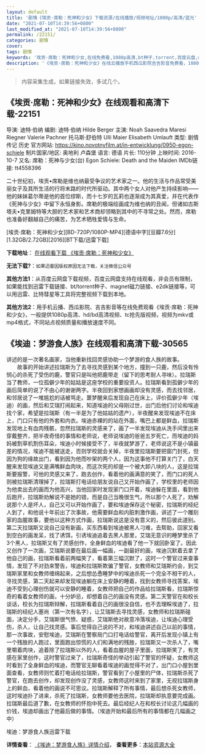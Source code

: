 ```yaml
---
layout: default
title: '剧情《埃贡·席勒：死神和少女》下载资源/在线播放/视频地址/1080p/高清/蓝光'
date: "2021-07-10T14:39:56+0800"
last_modified_at: "2021-07-10T14:39:56+0800"
permalink: /22151/
categories: 剧情
cover:
tags: 剧情
keywords: '埃贡·席勒：死神和少女,在线免费看,1080p高清,bt种子,torrent,百度云盘,magnet,磁力链,迅雷下载资源'
description: '《埃贡·席勒：死神和少女》在线云播放手机西瓜影院吉吉影音免费看，1080p高清bd/hd未删减完整版和tc抢先枪版，mkv/mp4格式，附带bt/torrent种子、magnet/磁力链、百度云盘、网盘资源迅雷下载链接'
---
```


>内容采集生成，如果链接失效，多试几个。


## 《埃贡·席勒：死神和少女》在线观看和高清下载-22151

导演: 迪特·伯纳 编剧: 迪特·伯纳 Hilde Berger 主演: Noah Saavedra Maresi Riegner Valerie Pachner 托马斯·舒伯特 Ulli Maier Elisabeth Umlauft 类型: 剧情 传记 历史 官方网站: https://kino.novotnyfilm.at/in-entwicklung/0950-egon-schiele 制片国家/地区: 奥地利 卢森堡 语言: 德语 片长: 110分钟 上映时间: 2016-10-7 又名: 席勒：死神与少女(台) Egon Schiele: Death and the Maiden IMDb链接: tt4558396

二十世纪初，埃贡•席勒是维也纳最受争议的艺术家之一。他的生活与作品常受美丽女子及其所生活的行将末路的时代所驱动。其中两个女人对他产生持续影响——他的妹妹葛尔蒂是他的首位缪斯，而十七岁的瓦莉也逐渐成为其真爱，并在代表作《死神与少女》中留下永恒身影。席勒的极端绘画成为维也纳的丑闻，但诸如古斯塔夫•克里姆特等大胆的艺术家和艺术商却领略到其中的不寻常之处。然而，席勒也准备好翻越自己的痛苦，为艺术牺牲爱情与生命。


[埃贡·席勒：死神和少女][BD-720P/1080P-MP4][德语中字][豆瓣7.6分][1.32GB/2.72GB][2016][BT下载/迅雷下载]

**下载地址**： [在线观看下载 《埃贡·席勒：死神和少女》](https://www.btdx8.com/torrent/agxlsshsn_2016.html) 


**无法下载?**：`如果迅雷因版权原因无法下载，关注微信公众号 `

**其他方法1**：从百度云网盘下载视频，百度云网盘支持在线观看，非会员有限制，如果能找到迅雷下载链接、bt/torrent种子、magnet磁力链接、e2dk链接等，可以用迅雷、比特彗星等工具将完整视频下载到本地。

**其他方法2**：用手机云播、西瓜影院、吉吉影音等在线免费观看《埃贡·席勒：死神和少女》，一般提供1080p高清、hd/bd高清视频、tc抢先版视频，视频为mkv或mp4格式，不同站点视频质量和播放速度不同。


## 《埃迪：梦游食人族》在线观看和高清下载-30565

讲述的是一次著名画家，当他重新找回灵感协助一个梦游的食人族的故事。 　　故事的开始讲述拉瑞斯为了去寻找灵感到某个地方，撞到一只鹿，然后没有怜悯心的杀死了受伤的鹿，警官只是叫他把鹿带走（留下的思考耐人寻味）。拉瑞斯当了教师，一位孤僻少年的姑姑是这座学校的重要投资人。拉瑞斯看到孤僻少年的画后简单的说了不由心的谢谢两字。半夜回到家想画画却没有灵感，而去找邻居，和邻居说了一堆尴尬的话被骂走。噩梦醒来后发现自己在床上，评价孤僻少年（埃迪）的画，然后和艾瑞打闹起来，知道埃迪的父母刚过世，出门后他们讨论和埃迪找个家，希望是拉瑞斯（有一半是为了他姑姑的遗产），半夜醒来发现埃迪不在床上，门口只有他的外套和内衣。埃迪赤裸的的站在外面，嘴巴上都是鲜血，拉瑞斯发现地上有血肉残骸，忽然拉瑞斯的灵感来了，画了一半发现埃迪从洗手间里出来穿戴整齐，把半夜奇怪的事情和老师说，老师说埃迪的爸爸五岁死亡，而埃迪的妈妈被割草机割伤耳朵，埃迪小时候接受不了，半夜就梦游了，老师说这不是小镇最差的情况，埃迪不能被送走，否则学校就会关掉，半夜里拉瑞斯要把窗门封死，但因为狗的缘故出门，看到因为他而吵架的两个人，因为这事他不打算关门了，白天醒来发现埃迪又是满嘴鲜血肉块，而这次死的却是一个被大卸八块的人，这是拉瑞斯要报警，可他的灵感又来了，跑去创作，看着他的画满意的笑了，而门口的死人则被拉瑞斯清理掉了，拉瑞斯打电话给朋友说自己又开始作画了，学校里的老师因为他卖出去的画而为他高兴，当他回家时发现家门口开着，埃迪躲在里面，看到他后跑开，拉瑞斯劝解说不是她的错，而是自己当晚很生气，所以那个人死了，劝解说那个人是坏人，自己又可以开始作画了，要和埃迪保存这个秘密，拉瑞斯的经纪人到了，和他说十年前出了次事故，他需要鲜血和内脏刺激作画，讲述了一个雕刻家的血腥故事，要他以这种方式作画，拉瑞斯说这是没有意义的，然后彼此道别。第二天拉瑞斯又说自己没有新画，买东西看到埃迪被黑人刁难，去帮助，回家又看到空白的画发呆，找了诱饵，引诱埃迪追着去黑人那里，艾瑞无意识的睡梦里杀了3个黑人，拉瑞斯又有了灵感创作，全身鲜血的埃迪看了他一下就回卧室了。因此又创作了一次画，艾瑞斯说要在最后画一幅画，一副最好的画，埃迪沉默着去拿了他自己的画，拉瑞斯看着前两幅笑了，看着第三幅沉默了，这时一个警官过来查事情，发现了不对劲来警告，埃迪和拉瑞斯欺骗了警官，女教师和艾瑞斯约会，到艾瑞斯家里和女教师缠绵起来，之后想怂恿睡梦中的埃迪杀死一个完全不相干的人，寻找灵感，第二天起来却发现埃迪躺在床上安静的睡着，找到女教师寻找答案，埃迪不受到心理创伤就可以安静的睡着，女教师把自己的作品给拉瑞斯看，拉瑞斯惊奇的看着女教师的画，十分妒忌，却想着自己的画没有灵感。第二天警官在和校长谈话，校长为拉瑞斯辩解，拉瑞斯看着自己的画很没自信，也不去理睬埃迪了，拉瑞斯的经纪人塞尚（第一次有名字），让艾瑞斯去寻找灵感，女教师和拉瑞斯碰面，决定分手，艾瑞斯很气愤、疑惑，艾瑞斯绝对故意冷落埃迪，让埃迪心理受伤，杀人，让自己找灵感。事后觉得自己说的不对，和埃迪讲述自己以前的事情，那一次事故，安慰埃迪，艾瑞斯在警察局门口打电话给警官，离开后发现小镇上有一个残肢的人跑过，里面跑出惊慌的人们和满地的残肢，拉瑞斯又一次杀人了，嘴里嚼着肉块，追着除了拉瑞斯以外的人，看着血腥的屋子里面，拉瑞斯笑了，有灵感在家里创作，这时警官过来了，拉瑞斯奇怪的举动引起了警官的怀疑，女教师这时看到了全身鲜血的埃迪，而警官无聊看着埃迪的画觉得不对了，出门口小屋到里面查看，女教师则忙着打电话给拉瑞斯，警官看到了小屋里的尸体，拉瑞斯杀死了警官，在跑去创作，却发现创作没了灵感，女教师这时来到了家里，无视拉瑞斯身上的鲜血，看着他的画说不可思议。拉瑞斯解释了所有事情，最后想杀死女教师，这时埃迪扑了进来，杀死了拉瑞斯，女教师要他去医院，拉瑞斯却执意要完成画。拉瑞斯最后道了歉，在女教师的怀抱中死去。最后经纪人在和校长讨论这几幅画的价钱，埃迪却画出了他最后做的事情。（埃迪开始和最后所有的事情都在几幅画之中）


埃迪：梦游食人族迅雷下载

**详情查看**： [《埃迪：梦游食人族》详情介绍](/movie/30565/)， **查看更多**：[本站资源大全](/movie/t/all/)

